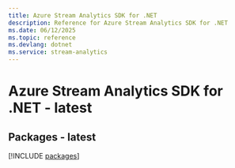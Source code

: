 ```yaml
---
title: Azure Stream Analytics SDK for .NET
description: Reference for Azure Stream Analytics SDK for .NET
ms.date: 06/12/2025
ms.topic: reference
ms.devlang: dotnet
ms.service: stream-analytics
---
```

# Azure Stream Analytics SDK for .NET - latest
## Packages - latest
[!INCLUDE [packages](stream-analytics-index.md)]